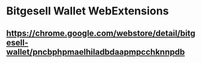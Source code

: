 # Bitgesell Wallet WebExtensions

## https://chrome.google.com/webstore/detail/bitgesell-wallet/pncbphpmaelhiladbdaapmpcchknnpdb
